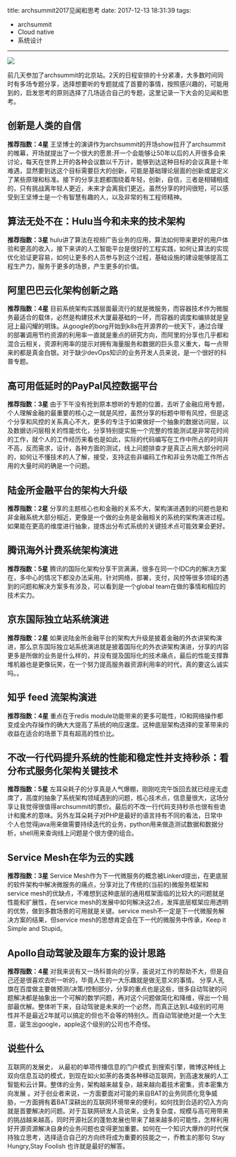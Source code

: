 title: archsummit2017见闻和思考
date: 2017-12-13 18:31:39
tags:
- archsummit
- Cloud native
- 系统设计

---

![](http://hexo-tuchuan.qiniudn.com/archsummit.jpeg)

前几天参加了archsummit的北京站。2天的日程安排的十分紧凑，大多数时间同时有多场专题分享，选择想要听的专题就成了首要的事情，按照感兴趣的，可能用到的，启发思考的原则选择了几场适合自己的专题，这里记录一下大会的见闻和思考。

## 创新是人类的自信
**推荐指数：4星**
王坚博士的演讲作为archsummit的开场show拉开了archsummit的帷幕，开场就提出了一个很大的愿景:开一个会能够让50年以后的人开很多会来讨论，每天在世界上开的各种会议数以千万计，能够到达这种目标的会议真是十年难遇，显然要到达这个目标需要巨大的创新，可能是基础理论层面的创新或是定义了某些原理和标准。接下的分享主题都围绕着年轻，创新，自信，三者是相辅相成的，只有挑战离年轻人更近，未来才会离我们更近。虽然分享的时间很短，可以感受到王坚博士是一个有智慧有趣的人，以及非常的有工程师精神。

## 算法无处不在：Hulu当今和未来的技术架构
**推荐指数：3星**
hulu讲了算法在视频广告业务的应用，算法如何带来更好的用户体验和更高的收入，接下来讲的人工智能平台是很好的工程实践，如何让算法的实现优化验证更容易，如何让更多的人员参与到这个过程，基础设施的建设能够提高工程生产力，服务于更多的场景，产生更多的价值。

## 阿里巴巴云化架构创新之路
**推荐指数：4星**
目前系统架构实践层面最流行的就是微服务，而容器技术作为微服务最适合的载体，必然是构建技术大厦最基础的一环，而容器的调度和编排就是皇冠上最闪耀的明珠。从google的borg开始到k8s在开源界的一统天下，通过合理的部署调用节约资源的利用率一直就是重点的研究方向，而阿里的分享也几乎都和混合云相关，资源利用率的提示对拥有海量服务和数据的巨头意义重大，每一点带来的都是真金白银。对于缺少devOps知识的业务开发人员来说，是一个很好的科普专题。

## 高可用低延时的PayPal风控数据平台
**推荐指数：3星**
由于下午没有抢到原本想听的专题的位置，去听了金融应用专题，个人理解金融的最重要的核心之一就是风控，虽然分享的标题中带有风控，但是这个分享和风控的关系真心不大，更多的专注于如果做好一个抽象的数据访问层，以及数据访问层相关的性能优化，分享特别提实施一个完整的性能测试是非常花时间的工作，就个人的工作经历来看也是如此，实际的代码编写在工作中所占的时间并不高，反而需求，设计，各种方面的测试，线上问题排查才是真正占用大部分时间的，如何让不懂技术的人了解，接受，支持这些非编码工作和非业务功能工作所占用的大量时间的确是一个问题。

## 陆金所金融平台的架构大升级
**推荐指数：2星**
分享的主题核心也和金融的关系不大，架构演进遇到的问题也是和非金融系统大部分相近，更像是一个做的业务是金融相关的系统的架构演进过程。如果能在更高的维度进行抽象，提炼出分布式系统的关键技术点可能效果会更好。

## 腾讯海外计费系统架构演进
**推荐指数：5星**
腾讯的国际化架构分享干货满满，很多在同一个IDC内的解决方案在，多中心的情况下都没办法采用。针对网络，部署，支付，风控等很多领域的遇到的问题和解决方案多有涉及，可以看到是一个global team在做的事情和相应的技术实力。

## 京东国际独立站系统演进
**推荐指数：2星**
如果说陆金所金融平台的架构大升级是披着金融的外衣讲架构演进，那么京东国际独立站系统演进就是披着国际化的外衣讲架构演进，分享的内容更多是所做的业务是什么样的，并没有提及国际化的技术痛点，最后的性能支撑靠堆机器也是更像玩笑，在一个努力提高服务器资源利用率的时代，真的要这么诚实吗。。

## 知乎 feed 流架构演进
**推荐指数：4星**
重点在于redis module功能带来的更多可能性，IO和网络操作都变成全内存操作的确大大提高了系统的响应速度。这种底层架构选择的变革带来的收益在适合的场景下具有超高的性价比。

## 不改一行代码提升系统的性能和稳定性并支持秒杀：看分布式服务化架构关键技术
**推荐指数：5星**
左耳朵耗子的分享真是人气爆棚，刚刚吃完午饭回去就已经座无虚席了，高度的抽象了系统架构领域遇到的问题，核心技术点，信息量很大，这场分享让我觉得很值得archsummit的票价。最后的不改一行代码支持秒杀也很有些诡计和魔术的意味。另外左耳朵耗子对PHP是最好的语言持有不同的看法，日常中个人也觉得java用来做需要持续迭代的业务，python用来做造测试数据和数据分析，shell用来查询线上问题是个很方便的组合。

## Service Mesh在华为云的实践
**推荐指数：3星**
Service Mesh作为下一代微服务的概念被Linkerd提出，在更底层的软件架构中解决微服务的痛点，分享对比了传统的(当前的)微服务框架和service mesh的优缺点，不难想到这种底层的通用框架面临的比较大的问题就是性能和扩展性，在service mesh的发展中如何解决这2点，发挥底层框架应用透明的优势，做到多数场景的可用就是关键。service mesh不一定是下一代微服务解决方案的结果，但service mesh的思想肯定会在下一代的微服务中传承，Keep it Simple and Stupid。

## Apollo自动驾驶及跟车方案的设计思路
**推荐指数：4星**
对我来说有又一场科普向的分享，虽说对工作的帮助不大，但是自己还是很喜欢去听一听的，毕竟人生的一大乐趣就是做无意义的事情。
分享人孔旗在百度做主要做预测/决策/控制部分，分享的重点也是这些，很多自动驾驶的问题解决都是抽象出一个可解的数学问题，再对这个问题做简化和降维，得出一个局部最优解。整体听下来，自动驾驶是未来的一个必然，而真正达到L4级别的可用性并不是最近2年就可以搞定的但也不会等的特别久。而自动驾驶绝对是一个大生意，诞生出google，apple这个级别的公司也不奇怪。

## 说些什么
互联网的发展史， 从最初的单项传播信息的门户模式 到搜索引擎，微博这种线上双向信息互动的模式，到现在如火如荼的各类各种移动互联网，到高速发展的人工智能和云计算。整体的业务，架构越来越复杂，越来越向着技术密集，资本密集方向发展
。对于创业者来说，一方面要面对可能的来自BAT的业务同质化竞争威胁，一方面拥有着BAT深耕出的互联网环境带来的便利，如何找到合适的切入方向就是首要解决的问题。对于互联网研发人员说来，业务复杂度，规模与高可用带来的挑战越来越高，同时开源社区的蓬勃发展也带来了越来越多的可能性，怎样利用好开源资源解决自身的业务问题也变得更加重要。如何在一个知识大爆炸的时代保持独立思考，选择适合自己的方向终将成为重要的技能之一，乔教主的那句 Stay Hungry,Stay Foolish 也许就是最好的解答。
